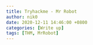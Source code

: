 ```yaml
---
title: Tryhackme - Mr Robot
author: nik0
date: 2020-12-11 14:46:00 +0800
categories: [Write up]
tags: [THM, MrRobot]
---
```

